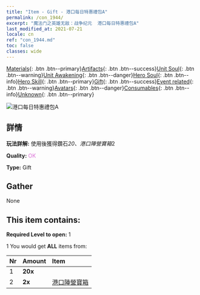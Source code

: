 ```yaml
---
title: "Item - Gift - 港口每日特惠禮包A"
permalink: /con_1944/
excerpt: "魔法门之英雄无敌：战争纪元  港口每日特惠禮包A"
last_modified_at: 2021-07-21
locale: cn
ref: "con_1944.md"
toc: false
classes: wide
---
```

 [Materials](/ItemsCN/){: .btn .btn--primary}[Artifacts](/ItemsCN/Artifacts/){: .btn .btn--success}[Unit Soul](/ItemsCN/UnitSoul/){: .btn .btn--warning}[Unit Awakening](/ItemsCN/UnitAwakening/){: .btn .btn--danger}[Hero Soul](/ItemsCN/HeroSoul/){: .btn .btn--info}[Hero Skill](/ItemsCN/HeroSkill/){: .btn .btn--primary}[Gift](/ItemsCN/Gift/){: .btn .btn--success}[Event related](/ItemsCN/Events/){: .btn .btn--warning}[Avatars](/ItemsCN/Avatars/){: .btn .btn--danger}[Consumables](/ItemsCN/Consumables/){: .btn .btn--info}[Unknown](/ItemsCN/Unknown/){: .btn .btn--primary}

 ![港口每日特惠禮包A](/images/t/i_907219.png)

## 詳情
 **玩法詳解:** 使用後獲得鑽石*20、港口陣營寶箱*2

 **Quality:** <span style="color: #DA70D6">OK</span>

 **Type:** Gift

## Gather

  None

## This item contains:

 **Required Level to open:** 1

 1 You would get **ALL** items  from:

  | Nr | Amount |     Item    |
  |:---|:-------|:------------|
  | 1 |  **20x** | <i class="fas fa-gem"/> |  | 
  | 2 |  **2x** | [港口陣營寶箱](/cn/Items/con_1278/) |  | 
